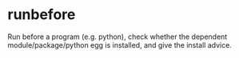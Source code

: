 runbefore
=========

Run before a program (e.g. python), check whether the dependent module/package/python egg is installed, and give the install advice.

